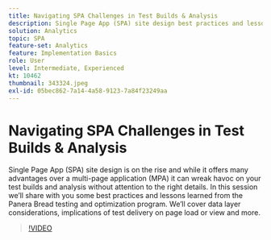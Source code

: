 ```yaml
---
title: Navigating SPA Challenges in Test Builds & Analysis
description: Single Page App (SPA) site design best practices and lessons learned from the Panera Bread testing and optimization program. We’ll cover data layer considerations, implications of test delivery on page load or view
solution: Analytics
topic: SPA
feature-set: Analytics
feature: Implementation Basics
role: User
level: Intermediate, Experienced
kt: 10462
thumbnail: 343324.jpeg
exl-id: 05bec862-7a14-4a58-9123-7a84f23249aa
---
```

# Navigating SPA Challenges in Test Builds & Analysis

Single Page App (SPA) site design is on the rise and while it offers many advantages over a multi-page application (MPA) it can wreak havoc on your test builds and analysis without attention to the right details. In this session we’ll share with you some best practices and lessons learned from the Panera Bread testing and optimization program. We’ll cover data layer considerations, implications of test delivery on page load or view and more.

>[!VIDEO](https://video.tv.adobe.com/v/343324/?quality=12&learn=on)
